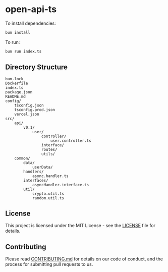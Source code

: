 # open-api-ts

To install dependencies:

```bash
bun install
```

To run:

```bash
bun run index.ts
```

## Directory Structure

```
bun.lock
Dockerfile
index.ts
package.json
README.md
config/
    tsconfig.json
    tsconfig.prod.json
    vercel.json
src/
    api/
        v0.1/
            user/
                controller/
                    user.controller.ts
                interface/
                routes/
                utils/
    common/
        data/
            userData/
        handlers/
            async.handler.ts
        interfaces/
            asyncHandler.interface.ts
        util/
            crypto.util.ts
            random.util.ts
```

## License

This project is licensed under the MIT License - see the [LICENSE](LICENSE) file for details.

## Contributing

Please read [CONTRIBUTING.md](CONTRIBUTING.md) for details on our code of conduct, and the process for submitting pull requests to us.
